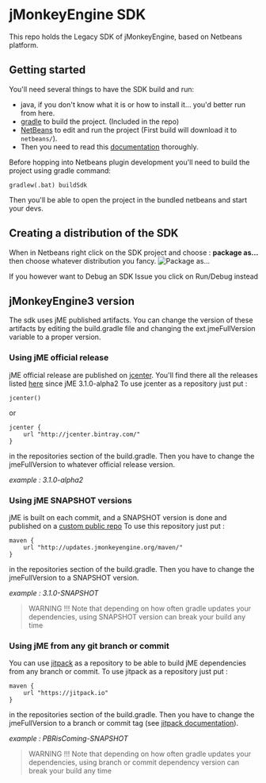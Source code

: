 # jMonkeyEngine SDK

This repo holds the Legacy SDK of jMonkeyEngine, based on Netbeans platform.

## Getting started
You'll need several things to have the SDK build and run:
- java, if you don't know what it is or how to install it... you'd better run from here.
- [gradle](http://gradle.org/gradle-download/) to build the project. (Included in the repo)
- [NetBeans](https://netbeans.org/downloads/) to edit and run the project (First build will download it to ```netbeans/```).
- Then you need to read this [documentation](http://wiki.jmonkeyengine.org/doku.php/sdk:development) thoroughly.

Before hopping into Netbeans plugin development you'll need to build the project using gradle command:
```
gradlew(.bat) buildSdk
```

Then you'll be able to open the project in the bundled netbeans and start your devs.

## Creating a distribution of the SDK
When in Netbeans right click on the SDK project and choose : **package as...**
then choose whatever distribution you fancy.
![Package as...](http://i.imgur.com/5V2uBHf.png)

If you however want to Debug an SDK Issue you click on Run/Debug instead
## jMonkeyEngine3 version
The sdk uses jME published artifacts.
You can change the version of these artifacts by editing the build.gradle file and changing the ext.jmeFullVersion variable to a proper version.

### Using jME official release
jME official release are published on [jcenter](https://bintray.com/bintray/jcenter). You'll find there all the releases listed [here](https://github.com/jMonkeyEngine/jmonkeyengine/releases) since jME 3.1.0-alpha2
To use jcenter as a repository just put :
```
jcenter()
```
or
```
jcenter {
    url "http://jcenter.bintray.com/"
}
```
in the repositories section of the build.gradle.
Then you have to change the jmeFullVersion to whatever official release version.

<i>example : 3.1.0-alpha2</i>

### Using jME SNAPSHOT versions
jME is built on each commit, and a SNAPSHOT version is done and published on a [custom public repo](http://updates.jmonkeyengine.org/maven/)
To use this repository just put :
```
maven {
    url "http://updates.jmonkeyengine.org/maven/"
}
```
in the repositories section of the build.gradle.
Then you have to change the jmeFullVersion to a SNAPSHOT version.

<i>example : 3.1.0-SNAPSHOT</i>
> WARNING !!! Note that depending on how often gradle updates your dependencies, using SNAPSHOT version can break your build any time

### Using jME from any git branch or commit
You can use [jitpack](https://jitpack.io/) as a repository to be able to build jME dependencies from any branch or commit.
To use jitpack as a repository just put :

```
maven {
    url "https://jitpack.io"
}
```
in the repositories section of the build.gradle.
Then you have to change the jmeFullVersion to a branch or commit tag (see [jitpack documentation](https://jitpack.io/docs/)).

<i>example : PBRisComing-SNAPSHOT</i>
> WARNING !!! Note that depending on how often gradle updates your dependencies, using branch or commit dependency version can break your build any time
